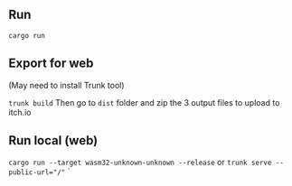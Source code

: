 ## Run
`cargo run`

## Export for web
(May need to install Trunk tool)

`trunk build`
Then go to `dist` folder and zip the 3 output files to upload to itch.io

## Run local (web)
`cargo run --target wasm32-unknown-unknown --release`
or
`trunk serve --public-url="/"` `
